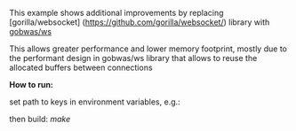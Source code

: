 This example shows additional improvements by replacing  [gorilla/websocket]
(https://github.com/gorilla/websocket/) library with [gobwas/ws](https://github.com/gobwas/ws)


This allows greater performance and lower memory footprint, 
mostly due to the performant design in gobwas/ws library 
that allows to reuse the allocated buffers between connections

**How to run:**

set path to keys in environment variables, e.g.:


then build:
_make_
